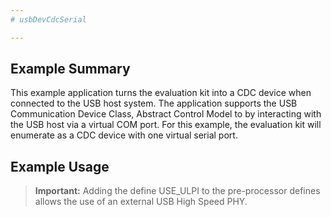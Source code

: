 ```yaml
---
# usbDevCdcSerial

---
```


## Example Summary

This example application turns the evaluation kit into a CDC device
 when connected to the USB host system.  The application
 supports the USB Communication Device Class, Abstract Control Model to
 by interacting with the USB host via a virtual COM port.  For this example,
 the evaluation kit will enumerate as a CDC device with one virtual
 serial port.

## Example Usage

>__Important:__ Adding the define USE_ULPI to the pre-processor defines allows the use of an external USB High Speed PHY.
